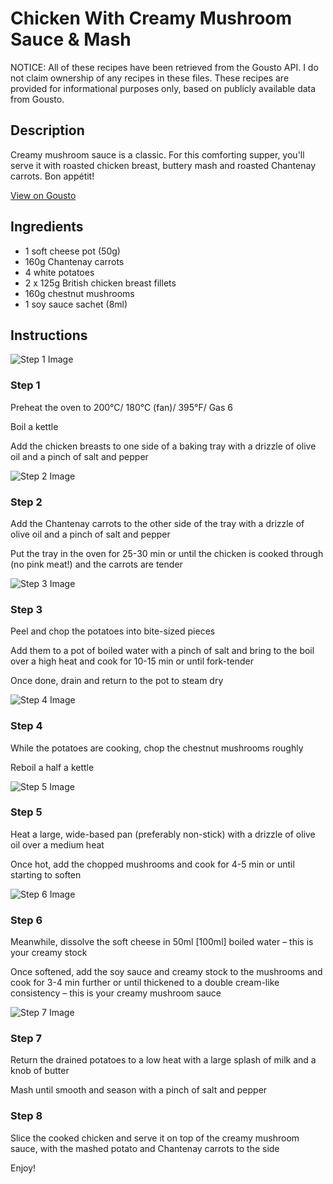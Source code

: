 # Chicken With Creamy Mushroom Sauce & Mash

NOTICE: All of these recipes have been retrieved from the Gousto API. I do not claim ownership of any recipes in these files. These recipes are provided for informational purposes only, based on publicly available data from Gousto.

## Description

Creamy mushroom sauce is a classic. For this comforting supper, you'll serve it with roasted chicken breast, buttery mash and roasted Chantenay carrots. Bon appétit!

[View on Gousto](https://www.gousto.co.uk/recipes/cookbook/chicken-with-creamy-mushroom-sauce-mash)

## Ingredients

- 1 soft cheese pot (50g)
- 160g Chantenay carrots
- 4 white potatoes
- 2 x 125g British chicken breast fillets
- 160g chestnut mushrooms
- 1 soy sauce sachet (8ml)

## Instructions

![Step 1 Image](https://production-media.gousto.co.uk/cms/recipe-step-image/step-1-1599120491710-x200.jpg)

### Step 1

Preheat the oven to 200°C/ 180°C (fan)/ 395°F/ Gas 6

Boil a kettle

Add the chicken breasts to one side of a baking tray with a drizzle of olive oil and a pinch of salt and pepper

![Step 2 Image](https://production-media.gousto.co.uk/cms/recipe-step-image/step-2-1599120496376-x200.jpg)

### Step 2

Add the Chantenay carrots to the other side of the tray with a drizzle of olive oil and a pinch of salt and pepper

Put the tray in the oven for 25-30 min or until the chicken is cooked through (no pink meat!) and the carrots are tender

![Step 3 Image](https://production-media.gousto.co.uk/cms/recipe-step-image/729.-step-3.new-x200.jpg)

### Step 3

Peel and chop the potatoes into bite-sized pieces

Add them to a pot of boiled water with a pinch of salt and bring to the boil over a high heat and cook for 10-15 min or until fork-tender

Once done, drain and return to the pot to steam dry

![Step 4 Image](https://production-media.gousto.co.uk/cms/recipe-step-image/729.-step-4.new-x200.jpg)

### Step 4

While the potatoes are cooking, chop the chestnut mushrooms roughly

Reboil a half a kettle

![Step 5 Image](https://production-media.gousto.co.uk/cms/recipe-step-image/729.-step-5.new-x200.jpg)

### Step 5

Heat a large, wide-based pan (preferably non-stick) with a drizzle of olive oil over a medium heat

Once hot, add the chopped mushrooms and cook for 4-5 min or until starting to soften

![Step 6 Image](https://production-media.gousto.co.uk/cms/recipe-step-image/729.-step-6.new-x200.jpg)

### Step 6

Meanwhile, dissolve the soft cheese in 50ml <span class="text-danger">[100ml]</span> boiled water – this is your creamy stock

Once softened, add the soy sauce and creamy stock to the mushrooms and cook for 3-4 min further or until thickened to a double cream-like consistency – this is your creamy mushroom sauce

![Step 7 Image](https://production-media.gousto.co.uk/cms/recipe-step-image/729.-step-7.-new-x200.jpg)

### Step 7

Return the drained potatoes to a low heat with a large splash of milk and a knob of butter

Mash until smooth and season with a pinch of salt and pepper

### Step 8

Slice the cooked chicken and serve it on top of the creamy mushroom sauce, with the mashed potato and Chantenay carrots to the side

Enjoy!

